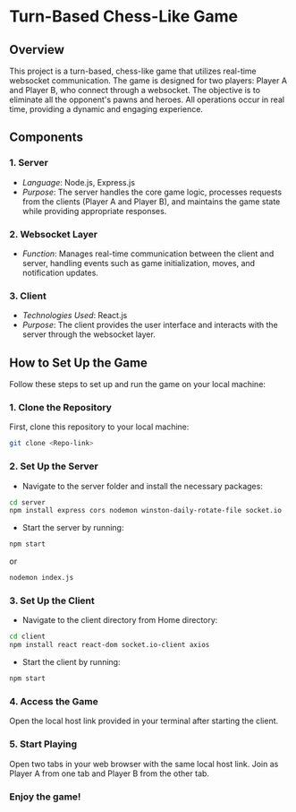 # Turn-Based Chess-Like Game

## Overview

This project is a turn-based, chess-like game that utilizes real-time websocket communication. The game is designed for two players: Player A and Player B, who connect through a websocket. The objective is to eliminate all the opponent's pawns and heroes. All operations occur in real time, providing a dynamic and engaging experience.

## Components

### 1. Server
- *Language*: Node.js, Express.js
- *Purpose*: The server handles the core game logic, processes requests from the clients (Player A and Player B), and maintains the game state while providing appropriate responses.

### 2. Websocket Layer
- *Function*: Manages real-time communication between the client and server, handling events such as game initialization, moves, and notification updates.

### 3. Client
- *Technologies Used*: React.js
- *Purpose*: The client provides the user interface and interacts with the server through the websocket layer.

## How to Set Up the Game

Follow these steps to set up and run the game on your local machine:

### 1. Clone the Repository
First, clone this repository to your local machine:
```bash
git clone <Repo-link>
```

### 2. Set Up the Server
- Navigate to the server folder and install the necessary packages:
```bash
cd server
npm install express cors nodemon winston-daily-rotate-file socket.io
```

- Start the server by running:
```bash
npm start
```
or
```bash
nodemon index.js
```

### 3. Set Up the Client
- Navigate to the client directory from Home directory:
```bash
cd client
npm install react react-dom socket.io-client axios
```

- Start the client by running:
```bash
npm start
```

### 4. Access the Game
Open the local host link provided in your terminal after starting the client.

### 5. Start Playing
Open two tabs in your web browser with the same local host link. Join as Player A from one tab and Player B from the other tab.

### Enjoy the game!
